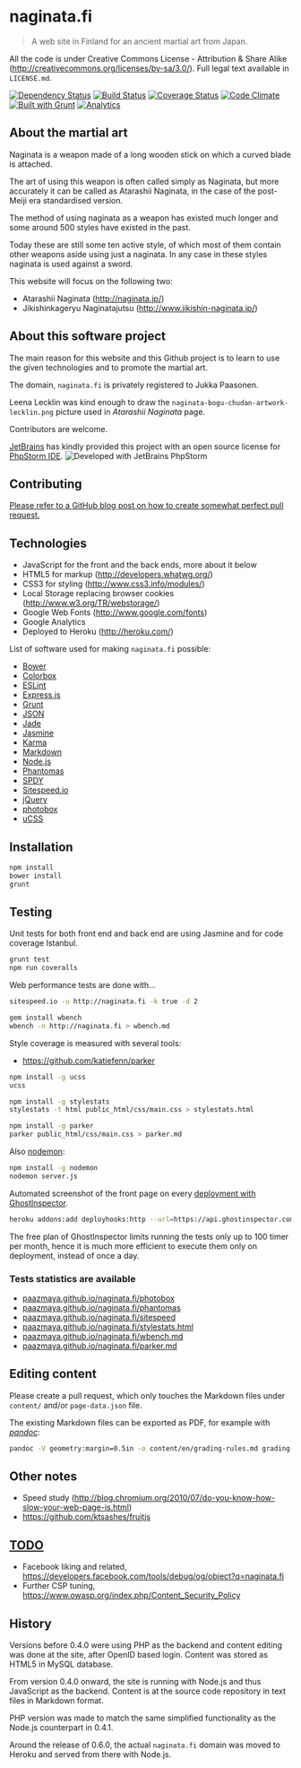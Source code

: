# naginata.fi

> A web site in Finland for an ancient martial art from Japan.

All the code is under Creative Commons License - Attribution & Share Alike (http://creativecommons.org/licenses/by-sa/3.0/).
Full legal text available in `LICENSE.md`.

[![Dependency Status](https://img.shields.io/gemnasium/paazmaya/naginata.fi.svg?style=flat-square)](https://gemnasium.com/paazmaya/naginata.fi)
[![Build Status](https://img.shields.io/travis/paazmaya/naginata.fi.svg?style=flat-square)](https://travis-ci.org/paazmaya/naginata.fi)
[![Coverage Status](https://img.shields.io/coveralls/paazmaya/naginata.fi.svg?style=flat-square)](https://coveralls.io/r/paazmaya/naginata.fi)
[![Code Climate](https://img.shields.io/codeclimate/github/paazmaya/naginata.fi.svg?style=flat-square)](https://codeclimate.com/github/paazmaya/naginata.fi)
[![Built with Grunt](http://img.shields.io/badge/Grunt-0.4-blue.svg?style=flat-square)](http://gruntjs.com/)
[![Analytics](https://ga-beacon.appspot.com/UA-2643697-15/naginata.fi/index?flat)](https://github.com/igrigorik/ga-beacon)

## About the martial art

Naginata is a weapon made of a long wooden stick on which a curved blade is attached.

The art of using this weapon is often called simply as Naginata, but more accurately
it can be called as Atarashii Naginata, in the case of the post-Meiji era standardised
version.

The method of using naginata as a weapon has existed much longer and some around 500 styles
have existed in the past.

Today these are still some ten active style, of which most of them contain other weapons
aside using just a naginata. In any case in these styles naginata is used against a sword.

This website will focus on the following two:

 * Atarashii Naginata (http://naginata.jp/)
 * Jikishinkageryu Naginatajutsu (http://www.jikishin-naginata.jp/)

## About this software project

The main reason for this website and this Github project is to learn to use the given
technologies and to promote the martial art.

The domain, `naginata.fi` is privately registered to Jukka Paasonen.

Leena Lecklin was kind enough to draw the `naginata-bogu-chudan-artwork-lecklin.png` picture used in
_Atarashii Naginata_ page.

Contributors are welcome.

[JetBrains](http://www.jetbrains.com/) has kindly provided this project with an open source license for
[PhpStorm IDE](http://www.jetbrains.com/phpstorm/).
![Developed with JetBrains PhpStorm](http://www.jetbrains.com/phpstorm/documentation/phpstorm_banners/phpstorm1/phpstorm125x37_white.gif)

## Contributing

[Please refer to a GitHub blog post on how to create somewhat perfect pull request.](https://github.com/blog/1943-how-to-write-the-perfect-pull-request "How to write the perfect pull request")

## Technologies

 * JavaScript for the front and the back ends, more about it below
 * HTML5 for markup (http://developers.whatwg.org/)
 * CSS3 for styling (http://www.css3.info/modules/)
 * Local Storage replacing browser cookies (http://www.w3.org/TR/webstorage/)
 * Google Web Fonts (http://www.google.com/fonts)
 * Google Analytics
 * Deployed to Heroku (http://heroku.com/)

List of software used for making `naginata.fi` possible:

 * [Bower](http://bower.io/ "Bower is a package manager for the web")
 * [Colorbox](http://jacklmoore.com/colorbox/ "A lightweight customizable lightbox plugin for jQuery")
 * [ESLint](http://eslint.org/ "The pluggable linting utility for JavaScript")
 * [Express.js](http://expressjs.com/ "web application framework for node")
 * [Grunt](http://gruntjs.com/ "The JavaScript Task Runner")
 * [JSON](http://www.json.org/ "JSON (JavaScript Object Notation) is a lightweight data-interchange format")
 * [Jade](http://jade-lang.com/ "node templating language")
 * [Jasmine](http://pivotal.github.io/jasmine/ "Jasmine is a behavior-driven development framework for testing JavaScript code")
 * [Karma](http://karma-runner.github.io "Spectacular Test Runner for JavaScript")
 * [Markdown](http://daringfireball.net/projects/markdown/ "Markdown is a text-to-HTML conversion tool for web writers")
 * [Node.js](http://nodejs.org "Node.js is a platform built on Chrome's JavaScript runtime for easily building fast, scalable network applications")
 * [Phantomas](http://macbre.github.io/phantomas/ "PhantomJS-based web performance metrics collector and monitoring tool")
 * [SPDY](https://github.com/indutny/node-spdy "SPDY Server for node.js")
 * [Sitespeed.io](http://sitespeed.io "Analyze your website speed and performance")
 * [jQuery](http://jquery.com/ "New wave JavaScript")
 * [photobox](https://github.com/stefanjudis/photobox "Module to create screenshots of your site and check if the layout has changed")
 * [uCSS](https://github.com/operasoftware/ucss "uCSS is made for crawling (large) websites to find unused CSS selectors")


## Installation

```sh
npm install
bower install
grunt
```

## Testing

Unit tests for both front end and back end are using Jasmine and for code coverage Istanbul.

```sh
grunt test
npm run coveralls
```

Web performance tests are done with...

```sh
sitespeed.io -u http://naginata.fi -k true -d 2

gem install wbench
wbench -n http://naginata.fi > wbench.md
```

Style coverage is measured with several tools:

* https://github.com/katiefenn/parker

```sh
npm install -g ucss
ucss

npm install -g stylestats
stylestats -t html public_html/css/main.css > stylestats.html

npm install -g parker
parker public_html/css/main.css > parker.md
```

Also [nodemon](https://github.com/remy/nodemon/ "Monitor for any changes in your node.js application and automatically restart the server"):

```sh
npm install -g nodemon
nodemon server.js
```

Automated screenshot of the front page on every [deployment with GhostInspector](https://ghostinspector.com/docs/integration/#heroku).

```sh
heroku addons:add deployhooks:http --url=https://api.ghostinspector.com/v1/suites/[suite-id]/execute/?apiKey=[api-key]
```

The free plan of GhostInspector limits running the tests only up to 100 timer per month, hence it is much more efficient
to execute them only on deployment, instead of once a day.


### Tests statistics are available

* [paazmaya.github.io/naginata.fi/photobox](http://paazmaya.github.io/naginata.fi/photobox)
* [paazmaya.github.io/naginata.fi/phantomas](http://paazmaya.github.io/naginata.fi/phantomas)
* [paazmaya.github.io/naginata.fi/sitespeed](http://paazmaya.github.io/naginata.fi/sitespeed)
* [paazmaya.github.io/naginata.fi/stylestats.html](http://paazmaya.github.io/naginata.fi/stylestats.html)
* [paazmaya.github.io/naginata.fi/wbench.md](http://paazmaya.github.io/naginata.fi/wbench.md)
* [paazmaya.github.io/naginata.fi/parker.md](http://paazmaya.github.io/naginata.fi/parker.md)

## Editing content

Please create a pull request, which only touches the Markdown files under `content/` and/or `page-data.json` file.

The existing Markdown files can be exported as PDF, for example with [_pandoc_](http://johnmacfarlane.net/pandoc/):

```sh
pandoc -V geometry:margin=0.5in -o content/en/grading-rules.md grading-rules-english.pdf
```

## Other notes

 * Speed study (http://blog.chromium.org/2010/07/do-you-know-how-slow-your-web-page-is.html)
 * https://github.com/ktsashes/fruitjs

## [TODO](https://github.com/paazmaya/naginata.fi/issues "issues")

 * Facebook liking and related, https://developers.facebook.com/tools/debug/og/object?q=naginata.fi
 * Further CSP tuning, https://www.owasp.org/index.php/Content_Security_Policy

## History

Versions before 0.4.0 were using PHP as the backend and content editing was done at the site, after
OpenID based login. Content was stored as HTML5 in MySQL database.

From version 0.4.0 onward, the site is running with Node.js and thus JavaScript as the backend.
Content is at the source code repository in text files in Markdown format.

PHP version was made to match the same simplified functionality as the Node.js counterpart in 0.4.1.

Around the release of 0.6.0, the actual `naginata.fi` domain was moved to Heroku and served from there with Node.js.
